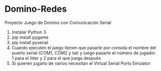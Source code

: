 # Domino-Redes
Proyecto Juego de Domino con Comunicación Serial

1. Instalar Python 3
2. pip install pygame
3. pip install pyserial
4. Cuando ejecuten el juego tienen que pasarle por consola el nombre del puerto serial (COM1, COM2 y tal)
y luego pasarle el número de jugador. 1 para el líder y 2 para el que juega después
5. Si quieren jugarlo de varios necesitan el Virtual Serial Ports Emulator